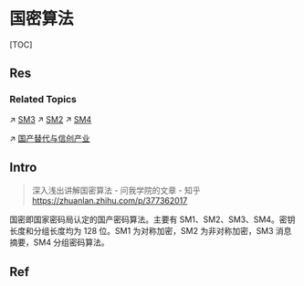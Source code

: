 # 国密算法

[TOC]



## Res
### Related Topics
↗ [SM3](../Modern%20Cryptography/Message%20Digest%20&%20Hash%20Function/SM3.md)
↗ [SM2](../Modern%20Cryptography/Asymmetric%20Cipher/ECC/SM2.md)
↗ [SM4](../Modern%20Cryptography/Symmetric%20Cipher/Block%20Cipher/SM4.md)

↗ [国产替代与信创产业](../../../国产替代与信创产业.md)



## Intro
> 深入浅出讲解国密算法 - 问我学院的文章 - 知乎 https://zhuanlan.zhihu.com/p/377362017

国密即国家密码局认定的国产密码算法。主要有 SM1、SM2、SM3、SM4。密钥长度和分组长度均为 128 位。SM1 为对称加密，SM2 为非对称加密，SM3 消息摘要，SM4 分组密码算法。



## Ref